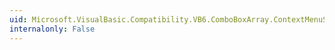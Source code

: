 ```yaml
---
uid: Microsoft.VisualBasic.Compatibility.VB6.ComboBoxArray.ContextMenuStripChanged
internalonly: False
---
```

